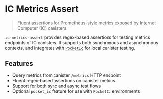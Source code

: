 # IC Metrics Assert

> Fluent assertions for Prometheus-style metrics exposed by Internet Computer (IC) canisters.

`ic-metrics-assert` provides regex-based assertions for testing metrics endpoints of IC canisters. It supports both synchronous and asynchronous contexts, and integrates with [`PocketIc`](https://docs.rs/pocket-ic) for local canister testing.

## Features

- Query metrics from canister `/metrics` HTTP endpoint
- Fluent regex-based assertions on canister metrics
- Support for both sync and async test flows
- Optional `pocket_ic` feature for use with `PocketIc` environments
